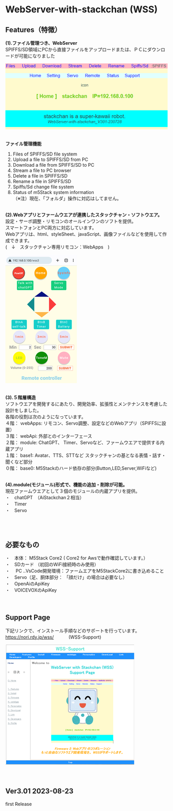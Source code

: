# WebServer-with-stackchan (WSS)


## Features（特徴）
<b>(1).ファイル管理つき、WebServer</b><br>
SPIFFS/SD領域にPCから直接ファイルをアップロードまたは、ＰＣにダウンロードが可能になりました

![画像](images/gazo01.png )<br>
<br>

<b>ファイル管理機能</b>
1. Files of SPIFFS/SD file system
2. Upload a file to SPIFFS/SD from PC
3. Download a file from SPIFFS/SD to PC
4. Stream a file to PC browser
5. Delete a file in SPIFFS/SD
6. Rename a file in SPIFFS/SD
7. Spiffs/Sd change file system
8. Status of m5Stack system information<br>
（※注）現在、「フォルダ」操作に対応はしてません。<br><br>


<b>(2).Webアプリとファームウエアが連携したスタックチャン・ソフトウエア。</b><br>
設定・サーボ調整・リモコンのオールインワンのソフトを提供。<br>
スマートフォンとPC両方に対応しています。<br>
Webアプリは、html、styleSheet、javaScript、画像ファイルなどを使用して作成できます。<br>
(　↓　スタックチャン専用リモコン：WebApps　)

![画像](images/s-remote-smaho.png)<br>
<br>

<b>(3).５階層構造</b><br>
ソフトウエアを開発するにあたり、開発効率、拡張性とメンテナンスを考慮した設計をしました。<br>
各階の役割は次のようになっています。<br>
４階： ｗebApps: リモコン、Servo調整、設定などのWebアプリ（SPIFFSに設置）<br>
３階： webApi: 外部とのインターフェース<br>
２階： module: ChatGPT、 Timer、Servoなど、ファームウエアで提供する内蔵アプリ<br>
１階： base1:  Avatar、TTS、STTなど スタックチャンの基となる表情・話す・聞くなど部分<br>
０階： base0:  M5Stackのハード依存の部分(Button,LED,Server,WiFiなど)<br>
<br>

<b>(4).module(モジュール)形式で、機能の追加・削除が可能。</b><br>
現在ファームウエアとして３個のモジュールの内蔵アプリを提供。<br>
・　chatGPT　（AiStackchan２相当）<br>
・　Timer<br>
・　Servo<br>
<br><br><br>


## 必要なもの
・　本体： M5Stack Core2  ( Core2 for Awsで動作確認しています。）<br>
・　SDカード （初回のWiFi接続時のみ使用）<br>
・　 PC ..VsCode開発環境：ファームエアをM5StackCore2に書き込めること<br>
・　Servo（足、胴体部分： 「顔だけ」の場合は必要なし）<br>
・　OpenAiのApiKey<br>
・　VOICEVOXのApiKey<br>
<br><br>


## Support Page
下記リンクで、インストール手順などのサポートを行っています。<br>
https://nori.rdy.jp/wss/   　　　(WSS-Support)<br>


![画像](images/s-support-page.png)<br>
<br><br>



## Ver3.01 2023-08-23　
first Release

